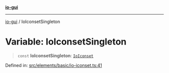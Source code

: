 [**io-gui**](../README.md)

***

[io-gui](../README.md) / IoIconsetSingleton

# Variable: IoIconsetSingleton

> `const` **IoIconsetSingleton**: [`IoIconset`](../classes/IoIconset.md)

Defined in: [src/elements/basic/io-iconset.ts:41](https://github.com/io-gui/io/blob/main/src/elements/basic/io-iconset.ts#L41)
